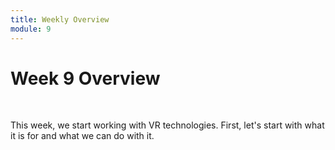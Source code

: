 ```yaml
---
title: Weekly Overview
module: 9
---
```


# Week 9 Overview <br />


<br />


This week, we start working with VR technologies.  First, let's start with what it is for and what we can do with it.

